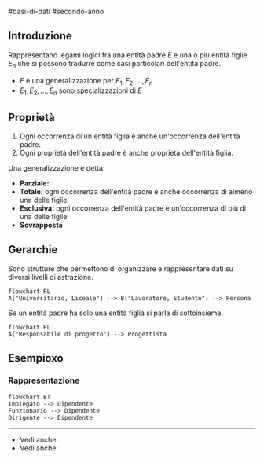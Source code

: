 #basi-di-dati #secondo-anno 

## Introduzione

Rappresentano legami logici fra una entità padre $E$ e una o più entità figlie $E_{n}$ che si possono tradurre come casi particolari dell'entità padre. 

- $E$ è una generalizzazione per $E_{1},E_{2},\dots,E_{n}$
- $E_{1},E_{2},\dots,E_{n}$ sono specializzazioni di $E$

## Proprietà

1. Ogni occorrenza di un'entità figlia è anche un'occorrenza dell'entità padre.
2. Ogni proprietà dell'entità padre è anche proprietà dell'entità figlia.

Una generalizzazione è detta:

- **Parziale:** 
- **Totale:** ogni occorrenza dell'entità padre è anche occorrenza di almeno una delle figlie
- **Esclusiva:** ogni occorrenza dell'entità padre è un'occorrenza dl più di una delle figlie
- **Sovrapposta**

## Gerarchie

Sono strutture che permettono di organizzare e rappresentare dati su diversi livelli di astrazione.

```mermaid
flowchart RL
A["Universitario, Liceale"] --> B["Lavoratore, Studente"] --> Persona 
```

Se un'entità padre ha solo una entità figlia si parla di sottoinsieme.

```mermaid
flowchart RL
A["Responsabile di progetto"] --> Progettista
```

## Esempioxo

### Rappresentazione

```mermaid
flowchart BT
Impiegato --> Dipendente
Funzionario --> Dipendente
Dirigente --> Dipendente

```

---
- Vedi anche: 
- Vedi anche:
